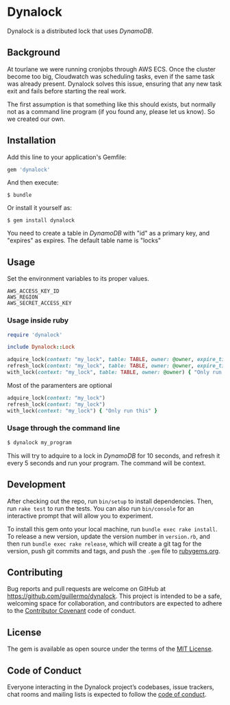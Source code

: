 # Dynalock

Dynalock is a distributed lock that uses *DynamoDB*.


## Background

At tourlane we were running cronjobs through AWS ECS. Once the cluster become
too big, Cloudwatch was scheduling tasks, even if the same task was already
present. Dynalock solves this issue, ensuring that any new task exit and fails
before starting the real work.

The first assumption is that something like this should exists, but normally
not as a command line program (if you found any, please let us know). So we
created our own.

## Installation

Add this line to your application's Gemfile:

```ruby
gem 'dynalock'
```

And then execute:

    $ bundle

Or install it yourself as:

    $ gem install dynalock

You need to create a table in *DynamoDB* with "id" as a primary key, and "expires" as expires.
The default table name is "locks"


## Usage


Set the environment variables to its proper values.


    AWS_ACCESS_KEY_ID
    AWS_REGION
    AWS_SECRET_ACCESS_KEY


### Usage inside ruby

```ruby
require 'dynalock'

include Dynalock::Lock

adquire_lock(context: "my_lock", table: TABLE, owner: @owner, expire_time: 10)
refresh_lock(context: "my_lock", table: TABLE, owner: @owner, expire_time: 10)
with_lock(context: "my_lock", table: TABLE, owner: @owner) { "Only run this" }
```

Most of the paramenters are optional

```ruby
adquire_lock(context: "my_lock")
refresh_lock(context: "my_lock")
with_lock(context: "my_lock") { "Only run this" }
```


### Usage through the command line

```sh
$ dynalock my_program
```

This will try to adquire to a lock in *DynamoDB* for 10 seconds, and refresh it every 5 seconds and run your program. The command will be context.

## Development

After checking out the repo, run `bin/setup` to install dependencies. Then, run
`rake test` to run the tests. You can also run `bin/console` for an interactive
prompt that will allow you to experiment.

To install this gem onto your local machine, run `bundle exec rake install`. To
release a new version, update the version number in `version.rb`, and then run
`bundle exec rake release`, which will create a git tag for the version, push
git commits and tags, and push the `.gem` file to
[rubygems.org](https://rubygems.org).

## Contributing

Bug reports and pull requests are welcome on GitHub at
https://github.com/guillermo/dynalock. This project is intended to be a safe,
welcoming space for collaboration, and contributors are expected to adhere to
the [Contributor Covenant](http://contributor-covenant.org) code of conduct.

## License

The gem is available as open source under the terms of the [MIT
License](https://opensource.org/licenses/MIT).

## Code of Conduct

Everyone interacting in the Dynalock project’s codebases, issue trackers, chat
rooms and mailing lists is expected to follow the [code of
conduct](https://github.com/guillermo/dynalock/blob/master/CODE_OF_CONDUCT.md).

